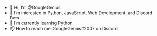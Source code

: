 - 👋 Hi, I’m @GoogleGenius
- 👀 I’m interested in Python, JavaScript, Web Development, and Discord Bots
- 🌱 I’m currently learning Python
- 📫 How to reach me: GoogleGenius#2007 on Discord
